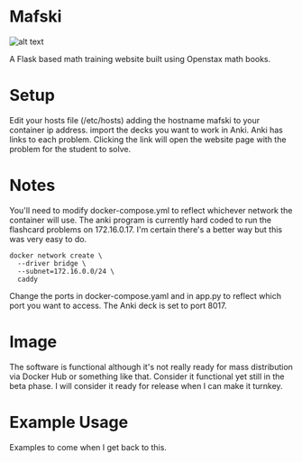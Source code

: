 # Mafski

![alt text][logo]

[logo]: https://github.com/williamblair333/mafski/mafski_mascot.png "Mafski Mascot"

A Flask based math training website built using Openstax math books.

# Setup 
Edit your hosts file (/etc/hosts) adding the hostname mafski to your container ip address.
import the decks you want to work in Anki. Anki has links to each problem. Clicking the link will open the website page with the problem for the student to solve.

# Notes 
You'll need to modify docker-compose.yml to reflect whichever network the container will use.  The anki program is currently hard coded to run the flashcard problems on 172.16.0.17.  I'm certain there's a better way but this was very easy to do.  

```
docker network create \
  --driver bridge \
  --subnet=172.16.0.0/24 \
  caddy
```
Change the ports in docker-compose.yaml and in app.py to reflect which port you want to access.  The Anki deck is set to port 8017.

# Image
The software is functional although it's not really ready for mass distribution via Docker Hub or something like that.  Consider it functional yet still in the beta phase.  I will consider it ready for release when I can make it turnkey.

# Example Usage
Examples to come when I get back to this.
